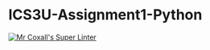 # ICS3U-Assignment1-Python

[![Mr Coxall's Super Linter](https://github.com/Evgeny-Vovk/ICS3U-Assignment1-Python/workflows/Mr%20Coxall's%20Super%20Linter/badge.svg)](https://github.com/Evgeny-Vovk/ICS3U-Assignment1-Python/actions)
